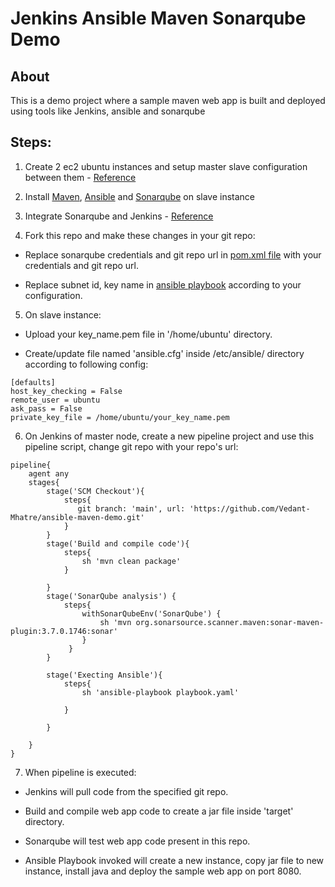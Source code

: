 # Jenkins Ansible Maven Sonarqube Demo

## About
This is a demo project where a sample maven web app is built and deployed using tools like Jenkins, ansible and sonarqube

## Steps:

1. Create 2 ec2 ubuntu instances and setup master slave configuration between them - [Reference](https://sensoumya94.medium.com/configure-jenkins-master-slave-architecture-in-aws-a6ea1bda4c0c)

2. Install [Maven](https://linuxize.com/post/how-to-install-apache-maven-on-ubuntu-20-04/), [Ansible](https://docs.ansible.com/ansible/latest/installation_guide/intro_installation.html) and [Sonarqube](https://blog.eldernode.com/install-and-use-sonarqube-on-ubuntu/) on slave instance

3. Integrate Sonarqube and Jenkins - [Reference](https://www.tatvasoft.com/blog/integrate-sonarqube-with-jenkins/)

4. Fork this repo and make these changes in your git repo:

 - Replace sonarqube credentials and git repo url in [pom.xml file](https://github.com/Vedant-Mhatre/ansible-maven-demo/blob/main/pom.xml) with your credentials and git repo url.

 - Replace subnet id, key name in [ansible playbook](https://github.com/Vedant-Mhatre/ansible-maven-demo/blob/main/playbook.yaml) according to your configuration.

5. On slave instance:

 - Upload your key_name.pem file in '/home/ubuntu' directory.
 
 - Create/update file named 'ansible.cfg' inside /etc/ansible/ directory according to following config:
```
[defaults]
host_key_checking = False
remote_user = ubuntu
ask_pass = False
private_key_file = /home/ubuntu/your_key_name.pem
```

6. On Jenkins of master node, create a new pipeline project and use this pipeline script, change git repo with your repo's url:
```
pipeline{
    agent any
    stages{
        stage('SCM Checkout'){
            steps{
               git branch: 'main', url: 'https://github.com/Vedant-Mhatre/ansible-maven-demo.git'
            }
        }
        stage('Build and compile code'){
            steps{
                sh 'mvn clean package'  
            }
            
        }
        stage('SonarQube analysis') {
            steps{
                withSonarQubeEnv('SonarQube') {
                    sh 'mvn org.sonarsource.scanner.maven:sonar-maven-plugin:3.7.0.1746:sonar'
                }
             }
        }
        
        stage('Execting Ansible'){
            steps{
                sh 'ansible-playbook playbook.yaml'
               
            }
            
        }
        
    }
}
```

7. When pipeline is executed:

 -  Jenkins will pull code from the specified git repo.

 -  Build and compile web app code to create a jar file inside 'target' directory.

 -  Sonarqube will test web app code present in this repo.

 -  Ansible Playbook invoked will create a new instance, copy jar file to new instance, install java and deploy the sample web app on port 8080. 